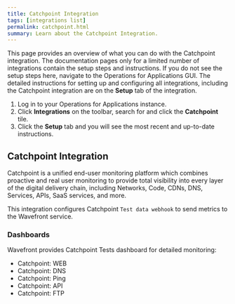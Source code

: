 ```yaml
---
title: Catchpoint Integration
tags: [integrations list]
permalink: catchpoint.html
summary: Learn about the Catchpoint Integration.
---
```


This page provides an overview of what you can do with the Catchpoint integration. The documentation pages only for a limited number of integrations contain the setup steps and instructions. If you do not see the setup steps here, navigate to the Operations for Applications GUI. The detailed instructions for setting up and configuring all integrations, including the Catchpoint integration are on the **Setup** tab of the integration.

1. Log in to your Operations for Applications instance. 
2. Click **Integrations** on the toolbar, search for and click the **Catchpoint** tile. 
3. Click the **Setup** tab and you will see the most recent and up-to-date instructions.

## Catchpoint Integration

Catchpoint is a unified end-user monitoring platform which combines proactive and real user monitoring to provide total visibility into every layer of the digital delivery chain, including Networks, Code, CDNs, DNS, Services, APIs, SaaS services, and more.

This integration configures Catchpoint `Test data webhook` to send metrics to the Wavefront service.

### Dashboards

Wavefront provides Catchpoint Tests dashboard for detailed monitoring:

- Catchpoint: WEB
- Catchpoint: DNS
- Catchpoint: Ping
- Catchpoint: API
- Catchpoint: FTP



